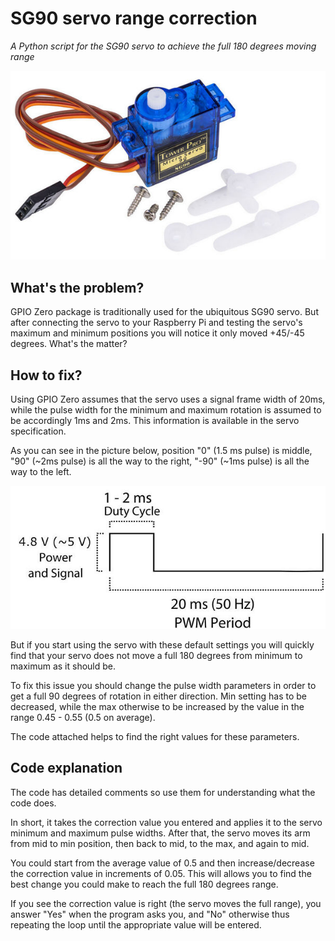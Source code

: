 # SG90 servo range correction

*A Python script for the SG90 servo to achieve the full 180 degrees moving range*

![SG90 image](/images/sg90.jpg)

## What's the problem?

GPIO Zero package is traditionally used for the ubiquitous SG90 servo. But after connecting the servo to your Raspberry Pi and testing the servo's maximum and minimum positions you will notice it only moved +45/-45 degrees. What's the matter?

## How to fix?

Using GPIO Zero assumes that the servo uses a signal frame width of 20ms, while the pulse width for the minimum and maximum rotation is assumed to be accordingly 1ms and 2ms. This information is available in the servo specification.

As you can see in the picture below, position "0" (1.5 ms pulse) is middle, "90" (~2ms pulse) is all the way to the right, "-90" (~1ms pulse) is all the way to the left.

![SG90 image](/images/sg90_pwm.jpg)

But if you start using the servo with these default settings you will quickly find that your servo does not move a full 180 degrees from minimum to maximum as it should be.

To fix this issue you should change the pulse width parameters in order to get a full 90 degrees of rotation in either direction. Min setting has to be decreased, while the max otherwise to be increased by the value in the range 0.45 - 0.55 (0.5 on average).

The code attached helps to find the right values for these parameters.

## Code explanation

The code has detailed comments so use them for understanding what the code does. 

In short, it takes the correction value you entered and applies it to the servo minimum and maximum pulse widths. After that, the servo moves its arm from mid to min position, then back to mid, to the max, and again to mid.

You could start from the average value of 0.5 and then increase/decrease the correction value in increments of 0.05. This will allows you to find the best change you could make to reach the full 180 degrees range.

If you see the correction value is right (the servo moves the full range), you answer "Yes" when the program asks you, and "No" otherwise thus repeating the loop until the appropriate value will be entered.
